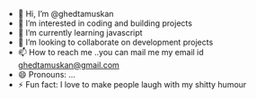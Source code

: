 - 👋 Hi, I’m @ghedtamuskan
- 👀 I’m interested in coding and building projects
- 🌱 I’m currently learning javascript
- 💞️ I’m looking to collaborate on development projects
- 📫 How to reach me ..you can mail me my email id ghedtamuskan@gmail.com
- 😄 Pronouns: ...
- ⚡ Fun fact: I love to make people laugh with my shitty humour

<!---
ghedtamuskan/ghedtamuskan is a ✨ special ✨ repository because its `README.md` (this file) appears on your GitHub profile.
You can click the Preview link to take a look at your changes.
--->
